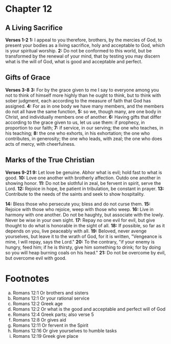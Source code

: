 # Chapter 12
## A Living Sacrifice
**Verses 1-2**
**1:** I appeal to you therefore, brothers, by the mercies of God, to present your bodies as a living sacrifice, holy and acceptable to God, which is your spiritual worship.
**2:** Do not be conformed to this world, but be transformed by the renewal of your mind, that by testing you may discern what is the will of God, what is good and acceptable and perfect.

## Gifts of Grace
**Verses 3-8**
**3:** For by the grace given to me I say to everyone among you not to think of himself more highly than he ought to think, but to think with sober judgment, each according to the measure of faith that God has assigned.
**4:** For as in one body we have many members, and the members do not all have the same function,
**5:** so we, though many, are one body in Christ, and individually members one of another.
**6:** Having gifts that differ according to the grace given to us, let us use them: if prophecy, in proportion to our faith;
**7:** if service, in our serving; the one who teaches, in his teaching;
**8:** the one who exhorts, in his exhortation; the one who contributes, in generosity; the one who leads, with zeal; the one who does acts of mercy, with cheerfulness.

## Marks of the True Christian
**Verses 9-21**
**9:** Let love be genuine. Abhor what is evil; hold fast to what is good.
**10:** Love one another with brotherly affection. Outdo one another in showing honor.
**11:** Do not be slothful in zeal, be fervent in spirit, serve the Lord.
**12:** Rejoice in hope, be patient in tribulation, be constant in prayer.
**13:** Contribute to the needs of the saints and seek to show hospitality.

**14:** Bless those who persecute you; bless and do not curse them.
**15:** Rejoice with those who rejoice, weep with those who weep.
**16:** Live in harmony with one another. Do not be haughty, but associate with the lowly. Never be wise in your own sight.
**17:** Repay no one evil for evil, but give thought to do what is honorable in the sight of all.
**18:** If possible, so far as it depends on you, live peaceably with all.
**19:** Beloved, never avenge yourselves, but leave it to the wrath of God, for it is written, "Vengeance is mine, I will repay, says the Lord."
**20:** To the contrary, "if your enemy is hungry, feed him; if he is thirsty, give him something to drink; for by doing so you will heap burning coals on his head."
**21:** Do not be overcome by evil, but overcome evil with good.

# Footnotes
<ol type='a'>
	<li>Romans 12:1 Or brothers and sisters</li>
	<li>Romans 12:1 Or your rational service</li>
	<li>Romans 12:2 Greek age</li>
	<li>Romans 12:2 Or what is the good and acceptable and perfect will of God</li>
	<li>Romans 12:4 Greek parts; also verse 5</li>
	<li>Romans 12:8 Or gives aid</li>
	<li>Romans 12:11 Or fervent in the Spirit</li>
	<li>Romans 12:16 Or give yourselves to humble tasks</li>
	<li>Romans 12:19 Greek give place</li>
</ol>
